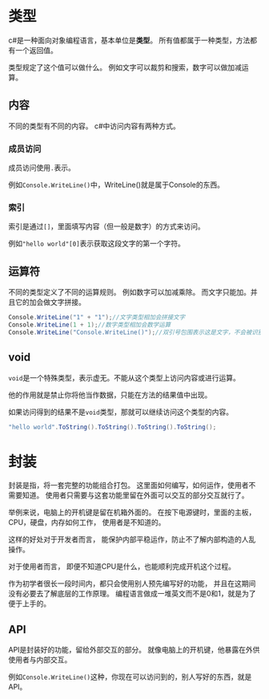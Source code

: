 ﻿# 类型

c#是一种面向对象编程语言，基本单位是**类型**。
所有值都属于一种类型，方法都有一个返回值。

类型规定了这个值可以做什么。
例如文字可以裁剪和搜索，数字可以做加减运算。

## 内容

不同的类型有不同的内容。
c#中访问内容有两种方式。

### 成员访问

成员访问使用`.`表示。

例如`Console.WriteLine()`中，WriteLine()就是属于Console的东西。

### 索引

索引是通过`[]`，里面填写内容（但一般是数字）的方式来访问。

例如`"hello world"[0]`表示获取这段文字的第一个字符。

## 运算符

不同的类型定义了不同的运算规则。
例如数字可以加减乘除。
而文字只能加。并且它的加会做文字拼接。

```csharp
Console.WriteLine("1" + "1");//文字类型相加会拼接文字
Console.WriteLine(1 + 1);//数字类型相加会数学运算
Console.WriteLine("Console.WriteLine()");//双引号包围表示这是文字，不会被识别为指令
```

## void

`void`是一个特殊类型，表示虚无。不能从这个类型上访问内容或进行运算。

他的作用就是禁止你将他当作数据，只能在方法的结果值中出现。

如果访问得到的结果不是`void`类型，那就可以继续访问这个类型的内容。

```csharp
"hello world".ToString().ToString().ToString().ToString();
```

# 封装

封装是指，将一套完整的功能组合打包。
这里面如何编写，如何运作，使用者不需要知道。
使用者只需要与这套功能里留在外面可以交互的部分交互就行了。

举例来说，电脑上的开机键是留在机箱外面的。
在按下电源键时，里面的主板，CPU，硬盘，内存如何工作，
使用者是不知道的。

这样的好处对于开发者而言，
能保护内部平稳运作，防止不了解内部构造的人乱操作。

对于使用者而言，
即便不知道CPU是什么，也能顺利完成开机这个过程。

作为初学者很长一段时间内，都只会使用别人预先编写好的功能，
并且在这期间没有必要去了解底层的工作原理。
编程语言做成一堆英文而不是0和1，就是为了便于上手的。

## API

API是封装好的功能，留给外部交互的部分。
就像电脑上的开机键，他暴露在外供使用者与内部交互。

例如`Console.WriteLine()`这种，你现在可以访问到的，别人写好的东西，就是API。
